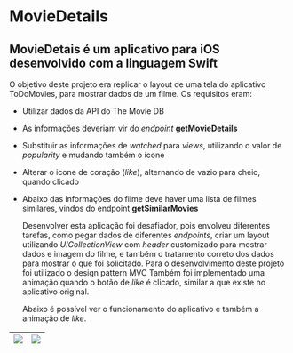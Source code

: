 # MovieDetails

## MovieDetais é um aplicativo para iOS desenvolvido com a linguagem Swift

  O objetivo deste projeto era replicar o layout de uma tela do aplicativo ToDoMovies,  para mostrar dados de um filme. Os requisitos eram:
* Utilizar dados da API do The Movie DB
* As informações deveriam vir do _endpoint_ __getMovieDetails__
* Substituir as informações de _watched_ para _views_, utilizando o valor de _popularity_ e mudando também o ícone
* Alterar o icone de coração (_like_), alternando de vazio para cheio, quando clicado
* Abaixo das informações do filme deve haver uma lista de filmes similares, vindos do endpoint __getSimilarMovies__  

  Desenvolver esta aplicação foi desafiador, pois envolveu diferentes tarefas, como pegar dados de diferentes _endpoints_, criar um layout utilizando _UICollectionView_ com _header_ customizado para mostrar dados e imagem do filme, e também o tratamento correto dos dados para mostrar o que foi solicitado. Para o desenvolvimento deste projeto foi utilizado o design pattern MVC 
  Também foi implementado uma animação quando o botão de _like_ é clicado, similar a que existe no aplicativo original.

  Abaixo é possível ver o funcionamento do aplicativo e também a animação de _like_.

![](stretchyHeader.gif) | ![](heartBeatAnimation.gif)
------------ | -------------



